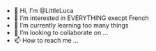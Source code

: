 - 👋 Hi, I’m @LittleLuca
- 👀 I’m interested in EVERYTHING execpt French 
- 🌱 I’m currently learning too many things 
- 💞️ I’m looking to collaborate on ...
- 📫 How to reach me ...

<!---
LittleLuca/LittleLuca is a ✨ special ✨ repository because its `README.md` (this file) appears on your GitHub profile.
You can click the Preview link to take a look at your changes.
--->
